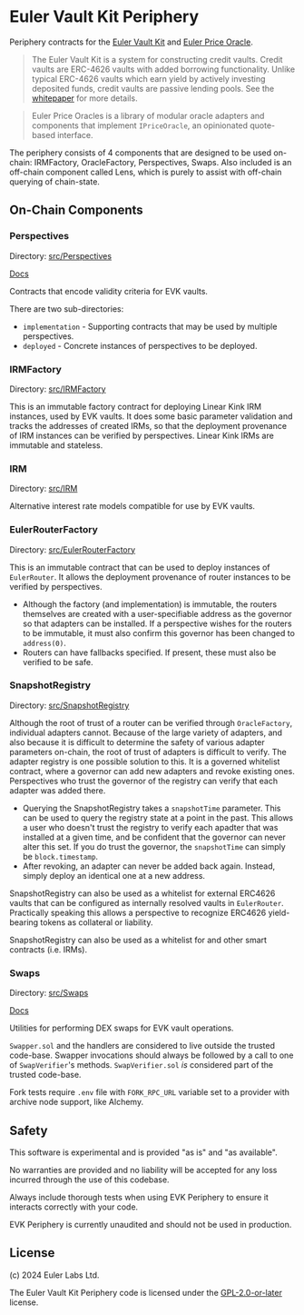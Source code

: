 # Euler Vault Kit Periphery

Periphery contracts for the [Euler Vault Kit](https://github.com/euler-xyz/euler-vault-kit) and [Euler Price Oracle](https://github.com/euler-xyz/euler-price-oracle).

> The Euler Vault Kit is a system for constructing credit vaults. Credit vaults are ERC-4626 vaults with added borrowing functionality. Unlike typical ERC-4626 vaults which earn yield by actively investing deposited funds, credit vaults are passive lending pools. See the [whitepaper](https://docs.euler.finance/euler-vault-kit-white-paper/) for more details.

> Euler Price Oracles is a library of modular oracle adapters and components that implement `IPriceOracle`, an opinionated quote-based interface.

The periphery consists of 4 components that are designed to be used on-chain: IRMFactory, OracleFactory, Perspectives, Swaps. Also included is an off-chain component called Lens, which is purely to assist with off-chain querying of chain-state.

## On-Chain Components

### Perspectives

Directory: [src/Perspectives](src/Perspectives)

[Docs](https://docs.euler.finance/euler-vault-kit-white-paper/#perspectives)

Contracts that encode validity criteria for EVK vaults.

There are two sub-directories:

- `implementation` - Supporting contracts that may be used by multiple perspectives.
- `deployed` - Concrete instances of perspectives to be deployed.

### IRMFactory

Directory: [src/IRMFactory](src/IRMFactory)

This is an immutable factory contract for deploying Linear Kink IRM instances, used by EVK vaults. It does some basic parameter validation and tracks the addresses of created IRMs, so that the deployment provenance of IRM instances can be verified by perspectives. Linear Kink IRMs are immutable and stateless.

### IRM

Directory: [src/IRM](src/IRM)

Alternative interest rate models compatible for use by EVK vaults.

### EulerRouterFactory

Directory: [src/EulerRouterFactory](src/EulerRouterFactory)

This is an immutable contract that can be used to deploy instances of `EulerRouter`. It allows the deployment provenance of router instances to be verified by perspectives.

- Although the factory (and implementation) is immutable, the routers themselves are created with a user-specifiable address as the governor so that adapters can be installed. If a perspective wishes for the routers to be immutable, it must also confirm this governor has been changed to `address(0)`.
- Routers can have fallbacks specified. If present, these must also be verified to be safe.

### SnapshotRegistry

Directory: [src/SnapshotRegistry](src/SnapshotRegistry)

Although the root of trust of a router can be verified through `OracleFactory`, individual adapters cannot. Because of the large variety of adapters, and also because it is difficult to determine the safety of various adapter parameters on-chain, the root of trust of adapters is difficult to verify. The adapter registry is one possible solution to this. It is a governed whitelist contract, where a governor can add new adapters and revoke existing ones. Perspectives who trust the governor of the registry can verify that each adapter was added there.

- Querying the SnapshotRegistry takes a `snapshotTime` parameter. This can be used to query the registry state at a point in the past. This allows a user who doesn't trust the registry to verify each apadter that was installed at a given time, and be confident that the governor can never alter this set. If you do trust the governor, the `snapshotTime` can simply be `block.timestamp`.
- After revoking, an adapter can never be added back again. Instead, simply deploy an identical one at a new address.

SnapshotRegistry can also be used as a whitelist for external ERC4626 vaults that can be configured as internally resolved vaults in `EulerRouter`. Practically speaking this allows a perspective to recognize ERC4626 yield-bearing tokens as collateral or liability.

SnapshotRegistry can also be used as a whitelist for and other smart contracts (i.e. IRMs).

### Swaps

Directory: [src/Swaps](src/Swaps)

[Docs](./docs/swaps.md)

Utilities for performing DEX swaps for EVK vault operations.

`Swapper.sol` and the handlers are considered to live outside the trusted code-base. Swapper invocations should always be followed by a call to one of `SwapVerifier`'s methods. `SwapVerifier.sol` _is_ considered part of the trusted code-base.

Fork tests require `.env` file with `FORK_RPC_URL` variable set to a provider with archive node support, like Alchemy.

## Safety

This software is experimental and is provided "as is" and "as available".

No warranties are provided and no liability will be accepted for any loss incurred through the use of this codebase.

Always include thorough tests when using EVK Periphery to ensure it interacts correctly with your code.

EVK Periphery is currently unaudited and should not be used in production.

## License

(c) 2024 Euler Labs Ltd.

The Euler Vault Kit Periphery code is licensed under the [GPL-2.0-or-later](LICENSE) license.
